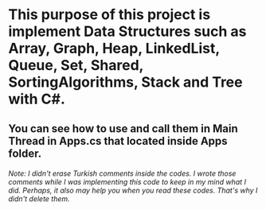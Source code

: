 # This purpose of this project is implement Data Structures such as Array, Graph, Heap, LinkedList, Queue, Set, Shared, SortingAlgorithms, Stack and Tree with C#.

## You can see how to use and call them in Main Thread in Apps.cs that located inside Apps folder.

###### Note: I didn't erase Turkish comments inside the codes. I wrote those comments while I was implementing this code to keep in my mind what I did. Perhaps, it also may help you when you read these codes. That's why I didn't delete them.
